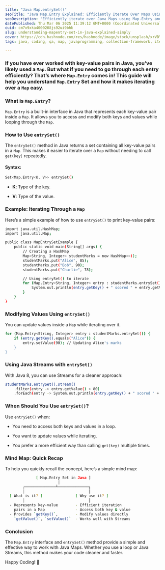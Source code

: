 ```yaml
---
title: "Java Map.entrySet()"
seoTitle: "Java Map.Entry Explained: Efficiently Iterate Over Maps Using entrySet"
seoDescription: "Efficiently iterate over Java Maps using Map.Entry and entrySet() with examples and Java Streams."
datePublished: Thu Mar 06 2025 11:39:12 GMT+0000 (Coordinated Universal Time)
cuid: cm7x9xka4000208js92ui9bhb
slug: understanding-mapentry-set-in-java-explained-simply
cover: https://cdn.hashnode.com/res/hashnode/image/stock/unsplash/xrVDYZRGdw4/upload/547b6d934216789dba2f6fb9598750a9.jpeg
tags: java, coding, qa, map, javaprogramming, collection-framework, iterationrecursionmemoization, map-interface, keyvaluepair, entryset

---
```


### If you have ever worked with key-value pairs in Java, you’ve likely used a `Map`. But what if you need to go through each entry efficiently? That’s where `Map.Entry` comes in! This guide will help you understand `Map.Entry` Set and how it makes iterating over a `Map` easy.

### What is `Map.Entry`?

`Map.Entry` is a built-in interface in Java that represents each key-value pair inside a `Map`. It allows you to access and modify both keys and values while looping through the `Map`.

### How to Use `entrySet()`

The `entrySet()` method in Java returns a set containing all key-value pairs in a `Map`. This makes it easier to iterate over a `Map` without needing to call `get(key)` repeatedly.

#### Syntax:

```bash
Set<Map.Entry<K, V>> entrySet()
```

* **K**: Type of the key.
    
* **V**: Type of the value.
    

### Example: Iterating Through a `Map`

Here’s a simple example of how to use `entrySet()` to print key-value pairs:

```bash
import java.util.HashMap;
import java.util.Map;

public class MapEntrySetExample {
    public static void main(String[] args) {
        // Creating a HashMap
        Map<String, Integer> studentMarks = new HashMap<>();
        studentMarks.put("Alice", 85);
        studentMarks.put("Bob", 90);
        studentMarks.put("Charlie", 78);

        // Using entrySet() to iterate
        for (Map.Entry<String, Integer> entry : studentMarks.entrySet()) {
            System.out.println(entry.getKey() + " scored " + entry.getValue());
        }
    }
}
```

### Modifying Values Using `entrySet()`

You can update values inside a `Map` while iterating over it.

```bash
for (Map.Entry<String, Integer> entry : studentMarks.entrySet()) {
    if (entry.getKey().equals("Alice")) {
        entry.setValue(90); // Updating Alice's marks
    }
}
```

### Using Java Streams with `entrySet()`

With Java 8, you can use Streams for a cleaner approach:

```bash
studentMarks.entrySet().stream()
    .filter(entry -> entry.getValue() > 80)
    .forEach(entry -> System.out.println(entry.getKey() + " scored " + entry.getValue()));
```

### When Should You Use `entrySet()`?

Use `entrySet()` when:

* You need to access both keys and values in a loop.
    
* You want to update values while iterating.
    
* You prefer a more efficient way than calling `get(key)` multiple times.
    

### Mind Map: Quick Recap

To help you quickly recall the concept, here’s a simple mind map:

```bash
              [ Map.Entry Set in Java ]
                        │
        ┌──────────────┴──────────────┐
        │                             │
  [ What is it? ]               [ Why use it? ]
        │                             │
  - Represents key-value        - Efficient iteration  
    pairs in a Map              - Access both key & value
  - Provides `getKey()`,        - Modify values directly
    `getValue()`, `setValue()`  - Works well with Streams
```

### Conclusion

The `Map.Entry` interface and `entrySet()` method provide a simple and effective way to work with Java Maps. Whether you use a loop or Java Streams, this method makes your code cleaner and faster.

Happy Coding! 🍻